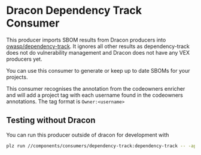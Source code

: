 # Dracon Dependency Track Consumer

This producer imports SBOM results from Dracon producers into [owasp/dependency-track](https://owasp.org/www-project-dependency-track/). It ignores all other results as dependency-track does not do vulnerability management and Dracon does not have any VEX producers yet.

You can use this consumer to generate or keep up to date SBOMs for your projects.

This consumer recognises the annotation from the codeowners enricher and will add a project tag with each username found in the codeowners annotations.
The tag format is `Owner:<username>`

## Testing without Dracon

You can run this producer outside of dracon for development with

``` bash
plz run //components/consumers/dependency-track:dependency-track -- -apiKey=<dependency track api key> -projectName=<name of the project we should upload the bom to> -url=<where to find dependency track> -in <where to find dracon results> --projectUUID=<matching uuid of the target dependency track project>
```
